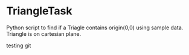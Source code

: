 # TriangleTask
Python script to find if a Triagle contains origin(0,0) using sample data. Triangle is on cartesian plane.

testing git